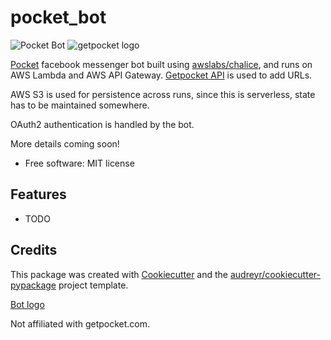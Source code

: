 pocket_bot
===========

![Pocket Bot](https://www.dropbox.com/s/ijff0y60h6q0p0f/pocket-bot.png?dl=1)
![getpocket logo](https://upload.wikimedia.org/wikipedia/commons/5/5b/Logo_Pocket.png)

[Pocket](https://getpocket.com) facebook messenger bot built using [awslabs/chalice](https://github.com/awslabs/chalice), and runs on AWS Lambda and AWS API Gateway.
[Getpocket API](https://getpocket.com/developer/) is used to add URLs.

AWS S3 is used for persistence across runs, since this is serverless, state has to be maintained somewhere.

OAuth2 authentication is handled by the bot.

More details coming soon!

-   Free software: MIT license

Features
--------

-   TODO

Credits
-------

This package was created with
[Cookiecutter](https://github.com/audreyr/cookiecutter) and the
[audreyr/cookiecutter-pypackage](https://github.com/audreyr/cookiecutter-pypackage)
project template.

[Bot logo](https://pixabay.com/p-807306/?no_redirect)

Not affiliated with getpocket.com.
